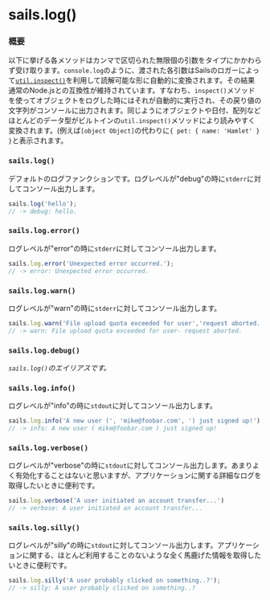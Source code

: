 # sails.log()
### 概要

以下に挙げる各メソッドはカンマで区切られた無限個の引数をタイプにかかわらず受け取ります。`console.log`のように、渡された各引数はSailsのロガーによって[`util.inspect()`](http://nodejs.org/api/util.html#util_util_inspect_object_options)を利用して読解可能な形に自動的に変換されます。その結果通常のNode.jsとの互換性が維持されています。すなわち、`inspect()`メソッドを使ってオブジェクトをログした時にはそれが自動的に実行され、その戻り値の文字列がコンソールに出力されます。同じようにオブジェクトや日付、配列などほとんどのデータ型がビルトインの`util.inspect()`メソッドにより読みやすく変換されます。(例えば`[object Object]`の代わりに`{ pet: { name: 'Hamlet' } }`と表示されます。


### `sails.log()`

デフォルトのログファンクションです。ログレベルが"debug"の時に`stderr`に対してコンソール出力します。

```js
sails.log('hello');
// -> debug: hello.
```

### `sails.log.error()`

ログレベルが"error"の時に`stderr`に対してコンソール出力します。

```js
sails.log.error('Unexpected error occurred.');
// -> error: Unexpected error occurred.
```

### `sails.log.warn()`

ログレベルが"warn"の時に`stderr`に対してコンソール出力します。

```js
sails.log.warn('File upload quota exceeded for user','request aborted.');
// -> warn: File upload quota exceeded for user- request aborted.
```

### `sails.log.debug()`
_`sails.log()`のエイリアスです。_

### `sails.log.info()`

ログレベルが"info"の時に`stdout`に対してコンソール出力します。

```js
sails.log.info('A new user (', 'mike@foobar.com', ') just signed up!');
// -> info: A new user ( mike@foobar.com ) just signed up!
```


### `sails.log.verbose()`


ログレベルが"verbose"の時に`stdout`に対してコンソール出力します。あまりよく有効化することはないと思いますが、アプリケーションに関する詳細なログを取得したいときに便利です。


```js
sails.log.verbose('A user initiated an account transfer...')
// -> verbose: A user initiated an account transfer...
```


### `sails.log.silly()`

ログレベルが"silly"の時に`stdout`に対してコンソール出力します。アプリケーションに関する、ほとんど利用することのないような全く馬鹿げた情報を取得したいときに便利です。

```js
sails.log.silly('A user probably clicked on something..?');
// -> silly: A user probably clicked on something..?
```





<docmeta name="uniqueID" value="sailslog321347">
<docmeta name="displayName" value="sails.log()">

